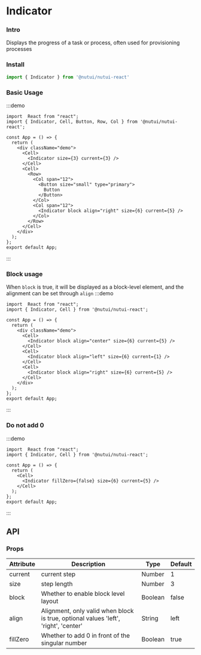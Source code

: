 # Indicator

### Intro

Displays the progress of a task or process, often used for provisioning processes

### Install

```javascript
import { Indicator } from '@nutui/nutui-react'
```
### Basic Usage
:::demo
```tsx
import  React from "react";
import { Indicator, Cell, Button, Row, Col } from '@nutui/nutui-react';

const App = () => {
  return (
    <div className="demo">
      <Cell>
        <Indicator size={3} current={3} />
      </Cell>
      <Cell>
        <Row>
          <Col span="12">
            <Button size="small" type="primary">
              Button
            </Button>
          </Col>
          <Col span="12">
            <Indicator block align="right" size={6} current={5} />
          </Col>
        </Row>
      </Cell>
    </div>
  );
};
export default App;
```
:::
### Block usage
When `block` is true, it will be displayed as a block-level element, and the alignment can be set through `align`
:::demo
```tsx
import  React from "react";
import { Indicator, Cell } from '@nutui/nutui-react';

const App = () => {
  return (
    <div className="demo">
      <Cell>
        <Indicator block align="center" size={6} current={5} />
      </Cell>
      <Cell>
        <Indicator block align="left" size={6} current={1} />
      </Cell>
      <Cell>
        <Indicator block align="right" size={6} current={5} />
      </Cell>
    </div>
  );
};
export default App;
```
:::
### Do not add 0
:::demo
```tsx
import  React from "react";
import { Indicator, Cell } from '@nutui/nutui-react';

const App = () => {
  return (
    <Cell>
      <Indicator fillZero={false} size={6} current={5} />
    </Cell>
  );
};
export default App;
```
:::


## API

### Props

| Attribute           | Description                             | Type                      | Default            |
|--------------|----------------------------------|--------|------------------|
| current  | current step               | Number | 1              |
| size       | step length                         | Number | 3               |
| block | Whether to enable block level layout     | Boolean | false |
| align | Alignment, only valid when block is true, optional values 'left', 'right', 'center' | String | left |
| fillZero     | Whether to add 0 in front of the singular number                      | Boolean | true        |
